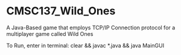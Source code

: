 # CMSC137_Wild_Ones
A Java-Based game that employs TCP/IP Connection protocol for a multiplayer game called Wild Ones

To Run, enter in terminal:
clear && javac *.java && java MainGUI
